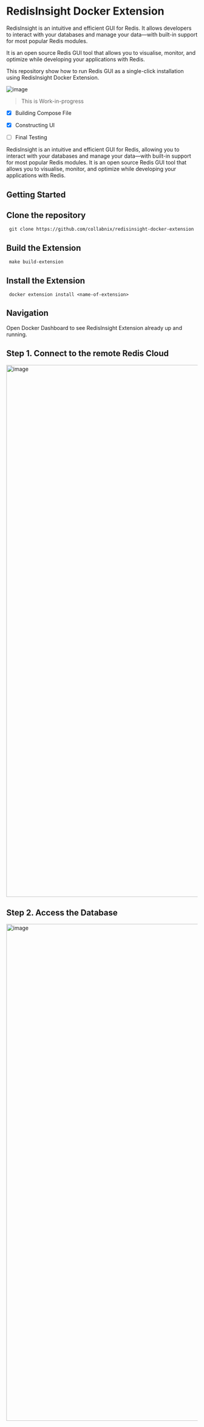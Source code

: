 # RedisInsight Docker Extension

RedisInsight is an intuitive and efficient GUI for Redis. It allows developers to interact with your databases and manage your data—with built-in support for most popular Redis modules. 

It is an open source Redis GUI tool that allows you to visualise, monitor, and optimize while developing your applications with Redis.

This repository show how to run Redis GUI as a single-click installation using RedisInsight Docker Extension.


![image](https://user-images.githubusercontent.com/313480/188182363-e7eac107-7a9d-40c3-9622-688252747611.png)



> This is Work-in-progress
- [x] Building Compose File
- [x] Constructing UI
- [ ] Final Testing


RedisInsight is an intuitive and efficient GUI for Redis, allowing you to interact with your databases and manage your data—with built-in support for most popular Redis modules. It is an open source Redis GUI tool that allows you to visualise, monitor, and optimize while developing your applications with Redis.

## Getting Started

## Clone the repository


```shell
 git clone https://github.com/collabnix/redisinsight-docker-extension
```

## Build the Extension

```shell
 make build-extension
```

## Install the Extension

```shell
 docker extension install <name-of-extension>
 ```
 
 ## Navigation
 
 Open Docker Dashboard to see RedisInsight Extension already up and running.
 
 ## Step 1. Connect to the remote Redis Cloud
 
 
 <img width="1398" alt="image" src="https://user-images.githubusercontent.com/313480/188183023-3513bc60-a0aa-425b-b7ba-0b44f074a876.png">
 
 
 ## Step 2. Access the Database
 
 <img width="1306" alt="image" src="https://user-images.githubusercontent.com/313480/188183102-1d6bab60-f8e4-4e39-9d31-4023883fc649.png">


 ```
 
